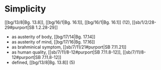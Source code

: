 # Simplicity

[[bg/13/8|Bg. 13.8]], [[bg/16/1|Bg. 16.1]], [[bg/16/1|Bg. 16.1]] (12), [[sb/1/2/28-29#purport|SB 1.2.28-29]]

* as austerity of body, [[bg/17/14|Bg. 17.14]]
* as austerity of mind, [[bg/17/16|Bg. 17.16]]
* as brahminical symptom, [[sb/7/11/21#purport|SB 7.11.21]]
* as human quality, [[sb/7/11/8-12#purport|SB 7.11.8-12]], [[sb/7/11/8-12#purport|SB 7.11.8-12]]
* defined, [[bg/13/8|Bg. 13.8]] (5)

